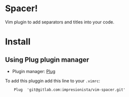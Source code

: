 # Spacer!

Vim plugin to add separators and titles into your code.

# Install

## Using Plug plugin manager

- Plugin manager: [Plug](https://github.com/junegunn/vim-plug)

To add this pluggin add this line to your `.vimrc`:

```vim
    Plug  'git@gitlab.com:impresionista/vim-spacer.git'
```
